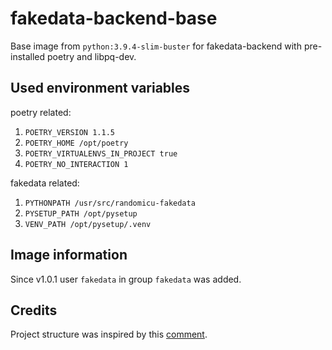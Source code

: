 # fakedata-backend-base

Base image from `python:3.9.4-slim-buster` for fakedata-backend with pre-installed poetry and libpq-dev.

## Used environment variables

poetry related:

1. `POETRY_VERSION 1.1.5`
2. `POETRY_HOME /opt/poetry`
3. `POETRY_VIRTUALENVS_IN_PROJECT true`
4. `POETRY_NO_INTERACTION 1`

fakedata related:

1. `PYTHONPATH /usr/src/randomicu-fakedata`
2. `PYSETUP_PATH /opt/pysetup`
3. `VENV_PATH /opt/pysetup/.venv`

## Image information

Since v1.0.1 user `fakedata` in group `fakedata` was added.

## Credits

Project structure was inspired by this [comment](https://github.com/python-poetry/poetry/issues/1879#issuecomment-592133519).
